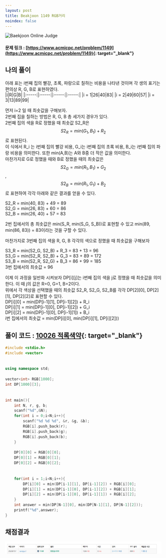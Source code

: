 ```yaml
---
layout: post
title: Beakjoon 1149 RGB거리
noindex: false
---
```


![Baekjoon Online Judge](https://onlinejudgeimages.s3-ap-northeast-1.amazonaws.com/images/boj-og-1200.png)

#### 문제 링크 : [https://www.acmicpc.net/problem/1149](https://www.acmicpc.net/problem/1149){: target="_blank"}


## 나의 풀이
아래 표는 i번째 집의 빨강, 초록, 파랑으로 칠하는 비용을 나타낸 것이며 각 생의 표기는 편의상 R, G, B로 표현하였다.                
|i|R|G|B|
|:-----:|:-----:|:-----:|:-----:|
|i = 1|26|40|83|
|i = 2|49|60|57|
|i = 3|13|89|99|

먼저 i=2 일 때 최솟값을 구해보자.         
2번째 집을 칠하는 방법은 R, G, B 총 세가지 경우가 있다.     
2번째 집의 색을 R로 정했을 때 최솟값 S2_R은      
$$ S2_R = min(G_1, B_1) + R_2 $$로 표현된다.    
이 식에서 R_i 는 i번째 집의 빨강 비용, G_i는 i번째 집의 초록 비용, B_i는 i번째 집의 파랑 비용을 의미한다. 또한 min(A,B)는 A와 B중 더 작은 값을 의미한다.      
마찬가지로 G로 정했을 때와 B로 정했을 때의 최솟값은     
$$ S2_G = min(R_1, B_1) + G_2 $$,     
$$ S2_B = min(R_1, G_1 ) + B_2 $$ 로 표현하여 각각 아래와 같은 결과를 얻을 수 있다.      
      
S2_R = min(40, 83) + 49 = 89       
S2_G = min(26, 83) + 60 = 86     
S2_B = min(26, 40) + 57 = 83
                  
2번 집에서의 총 최솟값은 min(S_R, min(S_G, S_B))로 표현할 수 있고 min(89, min(86, 83)) = 83이라는 것을 구할 수 있다. 


                 
마찬가지로 3번째 집의 색을 R, G, B 각각의 색으로 정했을 때 최솟값을 구해보자      
     
S3_R = min(S2_G, S2_B) + R_3 =  83 + 13 = 96     
S3_G = min(S2_R, S2_B) + G_3 =  83 + 89 = 172     
S3_B = min(S2_R, S2_G) + B_3 =  86 + 99 = 185           
3번 집에서의 최솟값 = 96

     

이제 이 과정을 일반화 시켜보자
DP[i][j]는 i번째 집의 색을 j로 정했을 때 최솟값을 의미한다. 이 때 j의 값은 R=0, G=1, B=2이다.      
위에서 각 색상을 선택했을 때의 최솟값 S2_R, S2_G, S2_B를 각각 DP[2][0], DP[2][1], DP[2][2]로 표현할 수 있다.     
DP[i][0] = min(DP[i-1][1], DP[i-1][2]) + R_i     
DP[i][1] = min(DP[i-1][0], DP[i-1][2]) + G_i    
DP[i][2] = min(DP[i-1][0], DP[i-1][1]) + B_i    
i번 집에서의 최솟값 = min(DP[i][0], min(DP[i][1], DP[i][2]))     



## 풀이 코드 : [10026 적록색약](https://github.com/sun-pyo/algorithm/blob/main/Beakjoon/1149RGB%EA%B1%B0%EB%A6%AC.cpp){: target="_blank"}

```c++
#include <stdio.h>
#include <vector>


using namespace std;

vector<int> RGB[1000];
int DP[1000][3];


int main(){
    int N, r, g, b;
    scanf("%d",&N);
    for(int i = 0;i<N;i++){
        scanf("%d %d %d", &r, &g, &b);
        RGB[i].push_back(r);
        RGB[i].push_back(g);
        RGB[i].push_back(b);
    }

    DP[0][0] = RGB[0][0];
    DP[0][1] = RGB[0][1];
    DP[0][2] = RGB[0][2];


    for(int i = 1;i<N;i++){
        DP[i][0] = min(DP[i-1][1], DP[i-1][2]) + RGB[i][0];
        DP[i][1] = min(DP[i-1][0], DP[i-1][2]) + RGB[i][1];
        DP[i][2] = min(DP[i-1][0], DP[i-1][1]) + RGB[i][2];
    }
    int answer = min(DP[N-1][0], min(DP[N-1][1], DP[N-1][2]));
    printf("%d",answer);
}
```





## 채점결과
![49993](\algorithm\img\beakjoon_1149.PNG)